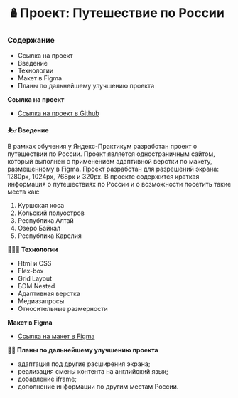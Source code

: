 # 🪆Проект: Путешествие по России

### Содержание
* Ссылка на проект
* Введение
* Технологии
* Макет в Figma
* Планы по дальнейшему улучшению проекта

**Ссылка на проект**

* [Ссылка на проект в Github](https://andrey-grishkov.github.io/russian-travel/index.html)

**⛹️‍♂️ Введение**

В рамках обучения у Яндекс-Практикум разработан проект о путешествии по России.
Проект является одностраничным сайтом, который выполнен с применением 
адаптивной верстки по макету, размещенному в Figma.
Проект разработан для разрешений экрана: 1280px, 1024px, 768px и 320px.
В проекте содержится краткая информация о путешествиях по России и о возможности 
посетить такие места как:
1. Куршская коса
2. Кольский полуостров
3. Республика Алтай
4. Озеро Байкал
5. Республика Карелия

**🧙🏻‍♂️ Технологии**

* Html и CSS
* Flex-box
* Grid Layout
* БЭМ Nested
* Адаптивная верстка
* Медиазапросы
* Относительные размерности

**Макет в Figma**

* [Ссылка на макет в Figma](https://www.figma.com/file/5S2WSbEFL6awjVWJ0NWL8Q/Sprint-3_-Russia-_-desktop-mobile?node-id=28503%3A0)

**🏋🏼 Планы по дальнейшему улучшению проекта**

* адаптация под другие расширения экрана;
* реализация смены контента на английский язык;
* добавление iframe;
* дополнение информации по другим местам России.
